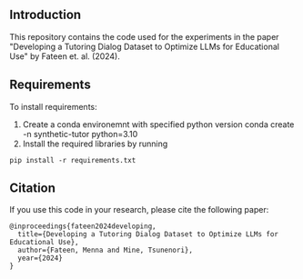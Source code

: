 ## Introduction
This repository contains the code used for the experiments in the paper "Developing a Tutoring Dialog Dataset to Optimize LLMs for Educational Use" by Fateen et. al. (2024).

## Requirements
To install requirements:

1. Create a conda environemnt with specified python version
conda create -n synthetic-tutor python=3.10
2. Install the required libraries by running

```
pip install -r requirements.txt
```

## Citation
If you use this code in your research, please cite the following paper:

```
@inproceedings{fateen2024developing,
  title={Developing a Tutoring Dialog Dataset to Optimize LLMs for Educational Use},
  author={Fateen, Menna and Mine, Tsunenori},
  year={2024}
}
```
